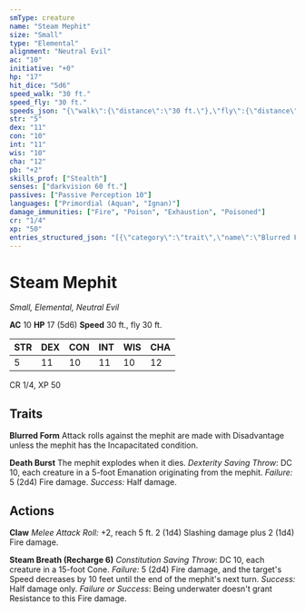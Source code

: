 ```yaml
---
smType: creature
name: "Steam Mephit"
size: "Small"
type: "Elemental"
alignment: "Neutral Evil"
ac: "10"
initiative: "+0"
hp: "17"
hit_dice: "5d6"
speed_walk: "30 ft."
speed_fly: "30 ft."
speeds_json: "{\"walk\":{\"distance\":\"30 ft.\"},\"fly\":{\"distance\":\"30 ft.\"}}"
str: "5"
dex: "11"
con: "10"
int: "11"
wis: "10"
cha: "12"
pb: "+2"
skills_prof: ["Stealth"]
senses: ["darkvision 60 ft."]
passives: ["Passive Perception 10"]
languages: ["Primordial (Aquan", "Ignan)"]
damage_immunities: ["Fire", "Poison", "Exhaustion", "Poisoned"]
cr: "1/4"
xp: "50"
entries_structured_json: "[{\"category\":\"trait\",\"name\":\"Blurred Form\",\"text\":\"Attack rolls against the mephit are made with Disadvantage unless the mephit has the Incapacitated condition.\"},{\"category\":\"trait\",\"name\":\"Death Burst\",\"text\":\"The mephit explodes when it dies. *Dexterity Saving Throw*: DC 10, each creature in a 5-foot Emanation originating from the mephit. *Failure:*  5 (2d4) Fire damage. *Success:*  Half damage.\",\"target\":\"each creature in a 5-foot Emanation originating from the mephit\",\"damage\":\"5 (2d4) Fire\",\"save_ability\":\"DEX\",\"save_dc\":10,\"save_effect\":\"Half damage\"},{\"category\":\"action\",\"name\":\"Claw\",\"text\":\"*Melee Attack Roll:* +2, reach 5 ft. 2 (1d4) Slashing damage plus 2 (1d4) Fire damage.\",\"kind\":\"Melee Attack Roll\",\"to_hit\":\"+2\",\"range\":\"5 ft\",\"damage\":\"2 (1d4) Slashing\"},{\"category\":\"action\",\"name\":\"Steam Breath\",\"recharge\":\"Recharge 6\",\"text\":\"*Constitution Saving Throw*: DC 10, each creature in a 15-foot Cone. *Failure:*  5 (2d4) Fire damage, and the target's Speed decreases by 10 feet until the end of the mephit's next turn. *Success:*  Half damage only. *Failure or Success*:  Being underwater doesn't grant Resistance to this Fire damage.\",\"target\":\"each creature in a 15-foot Cone\",\"damage\":\"5 (2d4) Fire\",\"save_ability\":\"CON\",\"save_dc\":10,\"save_effect\":\"Half damage only\"}]"
---
```


# Steam Mephit
*Small, Elemental, Neutral Evil*

**AC** 10
**HP** 17 (5d6)
**Speed** 30 ft., fly 30 ft.

| STR | DEX | CON | INT | WIS | CHA |
| --- | --- | --- | --- | --- | --- |
| 5 | 11 | 10 | 11 | 10 | 12 |

CR 1/4, XP 50

## Traits

**Blurred Form**
Attack rolls against the mephit are made with Disadvantage unless the mephit has the Incapacitated condition.

**Death Burst**
The mephit explodes when it dies. *Dexterity Saving Throw*: DC 10, each creature in a 5-foot Emanation originating from the mephit. *Failure:*  5 (2d4) Fire damage. *Success:*  Half damage.

## Actions

**Claw**
*Melee Attack Roll:* +2, reach 5 ft. 2 (1d4) Slashing damage plus 2 (1d4) Fire damage.

**Steam Breath (Recharge 6)**
*Constitution Saving Throw*: DC 10, each creature in a 15-foot Cone. *Failure:*  5 (2d4) Fire damage, and the target's Speed decreases by 10 feet until the end of the mephit's next turn. *Success:*  Half damage only. *Failure or Success*:  Being underwater doesn't grant Resistance to this Fire damage.
